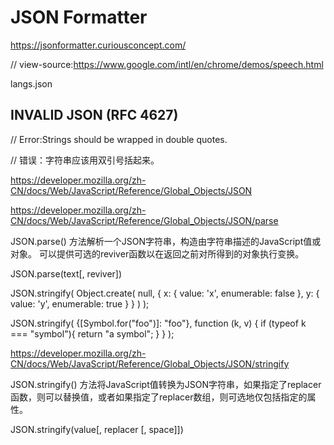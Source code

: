 # JSON Formatter 

https://jsonformatter.curiousconcept.com/




// view-source:https://www.google.com/intl/en/chrome/demos/speech.html

langs.json


## INVALID JSON (RFC 4627)

// Error:Strings should be wrapped in double quotes.


// 错误：字符串应该用双引号括起来。






https://developer.mozilla.org/zh-CN/docs/Web/JavaScript/Reference/Global_Objects/JSON










https://developer.mozilla.org/zh-CN/docs/Web/JavaScript/Reference/Global_Objects/JSON/parse



JSON.parse() 方法解析一个JSON字符串，构造由字符串描述的JavaScript值或对象。
可以提供可选的reviver函数以在返回之前对所得到的对象执行变换。


JSON.parse(text[, reviver])




JSON.stringify( 
    Object.create(
        null, 
        { 
            x: { value: 'x', enumerable: false }, 
            y: { value: 'y', enumerable: true } 
        }
    )
);


JSON.stringify(
    {[Symbol.for("foo")]: "foo"}, 
    function (k, v) {
        if (typeof k === "symbol"){
            return "a symbol";
        }
    }
);








https://developer.mozilla.org/zh-CN/docs/Web/JavaScript/Reference/Global_Objects/JSON/stringify



JSON.stringify() 方法将JavaScript值转换为JSON字符串，如果指定了replacer函数，则可以替换值，或者如果指定了replacer数组，则可选地仅包括指定的属性。


JSON.stringify(value[, replacer [, space]])














